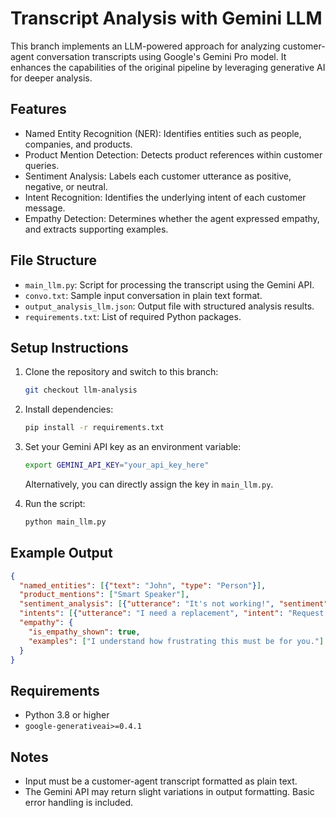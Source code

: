 
# Transcript Analysis with Gemini LLM

This branch implements an LLM-powered approach for analyzing customer-agent conversation transcripts using Google's Gemini Pro model. It enhances the capabilities of the original pipeline by leveraging generative AI for deeper analysis.

## Features

- Named Entity Recognition (NER): Identifies entities such as people, companies, and products.
- Product Mention Detection: Detects product references within customer queries.
- Sentiment Analysis: Labels each customer utterance as positive, negative, or neutral.
- Intent Recognition: Identifies the underlying intent of each customer message.
- Empathy Detection: Determines whether the agent expressed empathy, and extracts supporting examples.

## File Structure

- `main_llm.py`: Script for processing the transcript using the Gemini API.
- `convo.txt`: Sample input conversation in plain text format.
- `output_analysis_llm.json`: Output file with structured analysis results.
- `requirements.txt`: List of required Python packages.

## Setup Instructions

1. Clone the repository and switch to this branch:
   ```bash
   git checkout llm-analysis
   ```

2. Install dependencies:
   ```bash
   pip install -r requirements.txt
   ```

3. Set your Gemini API key as an environment variable:
   ```bash
   export GEMINI_API_KEY="your_api_key_here"
   ```
   Alternatively, you can directly assign the key in `main_llm.py`.

4. Run the script:
   ```bash
   python main_llm.py
   ```

## Example Output

```json
{
  "named_entities": [{"text": "John", "type": "Person"}],
  "product_mentions": ["Smart Speaker"],
  "sentiment_analysis": [{"utterance": "It's not working!", "sentiment": "negative"}],
  "intents": [{"utterance": "I need a replacement", "intent": "Request Replacement"}],
  "empathy": {
    "is_empathy_shown": true,
    "examples": ["I understand how frustrating this must be for you."]
  }
}
```

## Requirements

- Python 3.8 or higher
- `google-generativeai>=0.4.1`

## Notes

- Input must be a customer-agent transcript formatted as plain text.
- The Gemini API may return slight variations in output formatting. Basic error handling is included.
